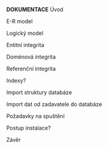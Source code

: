 **DOKUMENTACE**
Úvod

E-R model

Logický model

Entitní integrita

Doménová integrita

Referenční integrita

Indexy?

Import struktury databáze

Import dat od zadavatele do databáze

Požadavky na spuštění

Postup instalace?

Závěr
